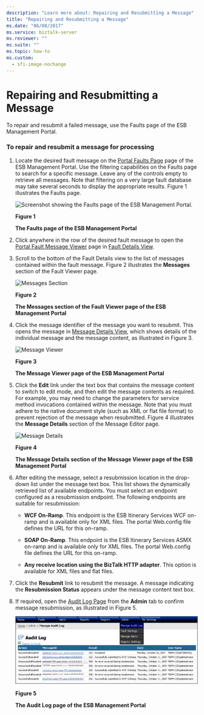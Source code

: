```yaml
---
description: "Learn more about: Repairing and Resubmitting a Message"
title: "Repairing and Resubmitting a Message"
ms.date: "06/08/2017"
ms.service: biztalk-server
ms.reviewer: ""
ms.suite: ""
ms.topic: how-to
ms.custom:
  - sfi-image-nochange
---
```

# Repairing and Resubmitting a Message
To repair and resubmit a failed message, use the Faults page of the ESB Management Portal.  
  
### To repair and resubmit a message for processing  
  
1.  Locate the desired fault message on the [Portal Faults Page](../esb-toolkit/portal-faults-page.md) page of the ESB Management Portal. Use the filtering capabilities on the Faults page to search for a specific message. Leave any of the controls empty to retrieve all messages. Note that filtering on a very large fault database may take several seconds to display the appropriate results. Figure 1 illustrates the Faults page.  
  
     ![Screenshot showing the Faults page of the ESB Management Portal.](../esb-toolkit/media/faultspage.gif "Faults page")  
  
     **Figure 1**  
  
     **The Faults page of the ESB Management Portal**  
  
2.  Click anywhere in the row of the desired fault message to open the [Portal Fault Message Viewer](../esb-toolkit/portal-fault-message-viewer.md) page in [Fault Details View](../esb-toolkit/fault-details-view.md).  
  
3.  Scroll to the bottom of the Fault Details view to the list of messages contained within the fault message. Figure 2 illustrates the **Messages** section of the Fault Viewer page.  
  
     ![Messages Section](../esb-toolkit/media/ch8-messagessection.gif "Ch8-MessagesSection")  
  
     **Figure 2**  
  
     **The Messages section of the Fault Viewer page of the ESB Management Portal**  
  
4.  Click the message identifier of the message you want to resubmit. This opens the message in [Message Details View](../esb-toolkit/message-details-view.md), which shows details of the individual message and the message content, as illustrated in Figure 3.  
  
     ![Message Viewer](../esb-toolkit/media/ch8-messageviewer.gif "Ch8-MessageViewer")  
  
     **Figure 3**  
  
     **The Message Viewer page of the ESB Management Portal**  
  
5.  Click the **Edit** link under the text box that contains the message content to switch to edit mode, and then edit the message contents as required. For example, you may need to change the parameters for service method invocations contained within the message. Note that you must adhere to the native document style (such as XML or flat file format) to prevent rejection of the message when resubmitted. Figure 4 illustrates the **Message Details** section of the Message Editor page.  
  
     ![Message Details](../esb-toolkit/media/ch8-messagedetails.gif "Ch8-MessageDetails")  
  
     **Figure 4**  
  
     **The Message Details section of the Message Viewer page of the ESB Management Portal**  
  
6.  After editing the message, select a resubmission location in the drop-down list under the message text box. This list shows the dynamically retrieved list of available endpoints. You must select an endpoint configured as a resubmission endpoint. The following endpoints are suitable for resubmission:  
  
    -   **WCF On-Ramp**. This endpoint is the ESB Itinerary Services WCF on-ramp and is available only for XML files. The portal Web.config file defines the URL for this on-ramp.  
  
    -   **SOAP On-Ramp**. This endpoint is the ESB Itinerary Services ASMX on-ramp and is available only for XML files. The portal Web.config file defines the URL for this on-ramp.  
  
    -   **Any receive location using the BizTalk HTTP adapter**. This option is available for XML files and flat files.  
  
7.  Click the **Resubmit** link to resubmit the message. A message indicating the **Resubmission Status** appears under the message content text box.  
  
8.  If required, open the [Audit Log Page](../esb-toolkit/audit-log-page.md) from the **Admin** tab to confirm message resubmission, as illustrated in Figure 5.  
  
     ![AuditLog Page Small View](../esb-toolkit/media/ch8-auditlogpagesmallview.gif "Ch8-AuditLogPageSmallView")  
  
     **Figure 5**  
  
     **The Audit Log page of the ESB Management Portal**
